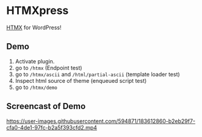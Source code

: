 # HTMXpress
[HTMX](https://htmx.org/) for WordPress!

## Demo

1. Activate plugin.
2. go to `/htmx` (Endpoint test)
3. go to `/htmx/ascii` and `/html/partial-ascii` (template loader test)
4. Inspect html source of theme (enqueued script test)
5. go to `/htmx/demo`


## Screencast of Demo
https://user-images.githubusercontent.com/594871/183612860-b2eb29f7-cfa0-4de1-97fc-b2a5f393cfd2.mp4
